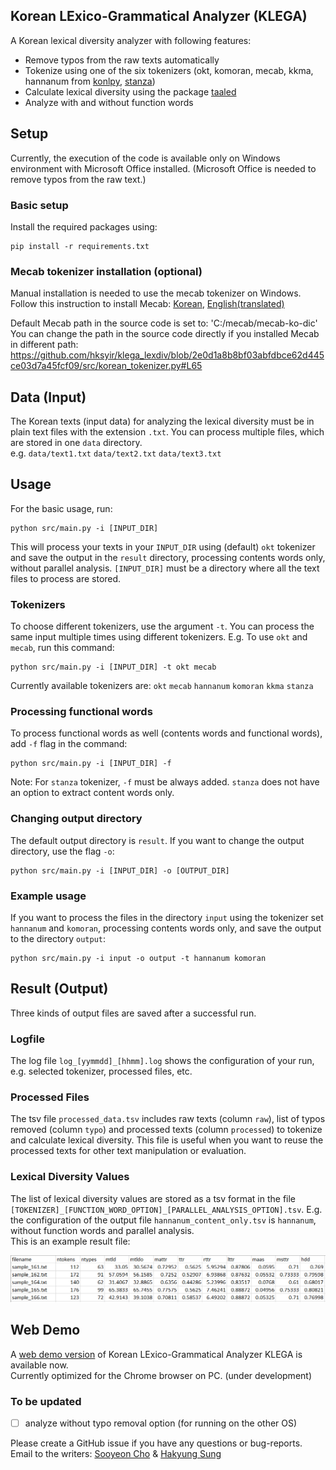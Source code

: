 ## Korean LExico-Grammatical Analyzer (KLEGA)

A Korean lexical diversity analyzer with following features:
- Remove typos from the raw texts automatically
- Tokenize using one of the six tokenizers (okt, komoran, mecab, kkma, hannanum from [konlpy](https://konlpy.org/en/latest/), [stanza](https://stanfordnlp.github.io/stanza/tokenize.html))
- Calculate lexical diversity using the package [taaled](https://github.com/kristopherkyle/TAALED)
- Analyze with and without function words


## Setup
Currently, the execution of the code is available only on Windows environment with Microsoft Office installed. (Microsoft Office is needed to remove typos from the raw text.)  

### Basic setup
Install the required packages using:
```angular2html
pip install -r requirements.txt
```

### Mecab tokenizer installation (optional)
Manual installation is needed to use the mecab tokenizer on Windows. 
Follow this instruction to install Mecab: [Korean](https://uwgdqo.tistory.com/363), [English(translated)](https://uwgdqo-tistory-com.translate.goog/363?_x_tr_sl=ko&_x_tr_tl=en&_x_tr_hl=ko&_x_tr_pto=wapp
)  

Default Mecab path in the source code is set to: 'C:/mecab/mecab-ko-dic'  
You can change the path in the source code directly if you installed Mecab in different path:  
https://github.com/hksyir/klega_lexdiv/blob/2e0d1a8b8bf03abfdbce62d445ce03d7a45fcf09/src/korean_tokenizer.py#L65


## Data (Input)
The Korean texts (input data) for analyzing the lexical diversity must be in plain text files with the extension ```.txt```.
You can process multiple files, which are stored in one ```data``` directory.  
e.g. ```data/text1.txt``` ```data/text2.txt``` ```data/text3.txt```


## Usage
For the basic usage, run:
```angular2html
python src/main.py -i [INPUT_DIR]
```
This will process your texts in your ```INPUT_DIR``` using (default) ```okt``` tokenizer and save the output in the ```result``` directory, processing contents words only, without parallel analysis. 
```[INPUT_DIR]``` must be a directory where all the text files to process are stored.  

### Tokenizers
To choose different tokenizers, use the argument ```-t```. You can process the same input multiple times using different tokenizers. E.g. To use ```okt``` and ```mecab```, run this command:
```angular2html
python src/main.py -i [INPUT_DIR] -t okt mecab
```
Currently available tokenizers are: ```okt``` ```mecab``` ```hannanum``` ```komoran``` ```kkma``` ```stanza```

### Processing functional words
To process functional words as well (contents words and functional words), add ```-f``` flag in the command:
```angular2html
python src/main.py -i [INPUT_DIR] -f
```
Note: For ```stanza``` tokenizer, ```-f``` must be always added. ```stanza``` does not have an option to extract content words only.


### Changing output directory
The default output directory is ```result```. If you want to change the output directory, use the flag ```-o```:
```angular2html
python src/main.py -i [INPUT_DIR] -o [OUTPUT_DIR]
```

### Example usage
If you want to process the files in the directory ```input``` using the tokenizer set ```hannanum``` and ```komoran```, processing contents words only, and save the output to the directory ```output```:
```angular2html
python src/main.py -i input -o output -t hannanum komoran 
```

## Result (Output)
Three kinds of output files are saved after a successful run. 
### Logfile   
The log file ```log_[yymmdd]_[hhmm].log``` shows the configuration of your run, e.g. selected tokenizer, processed files, etc.
### Processed Files
The tsv file ```processed_data.tsv``` includes raw texts (column ```raw```), list of typos removed (column ```typo```) and processed texts (column ```processed```) to tokenize and calculate lexical diversity. This file is useful when you want to reuse the processed texts for other text manipulation or evaluation.
### Lexical Diversity Values
The list of lexical diversity values are stored as a tsv format in the file ```[TOKENIZER]_[FUNCTION_WORD_OPTION]_[PARALLEL_ANALYSIS_OPTION].tsv```.
E.g. the configuration of the output file ```hannanum_content_only.tsv``` is ```hannanum```, without function words and parallel analysis.  
This is an example result file:

![](image/result.png)

## Web Demo
A [web demo version](http://sooyeoncho.pythonanywhere.com) of Korean LExico-Grammatical Analyzer KLEGA is available now.  
Currently optimized for the Chrome browser on PC. (under development)



### To be updated
- [ ] analyze without typo removal option (for running on the other OS)

Please create a GitHub issue if you have any questions or bug-reports.  
Email to the writers: [Sooyeon Cho](mailto:sooyeon.cho@uzh.ch) & [Hakyung Sung](mailto:hsung@uoregon.edu)